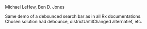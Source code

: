 Michael LeHew, Ben D. Jones

Same demo of a debounced search bar as in all Rx documentations.
Chosen solution had debounce, districtUntilChanged alternatief, etc.
